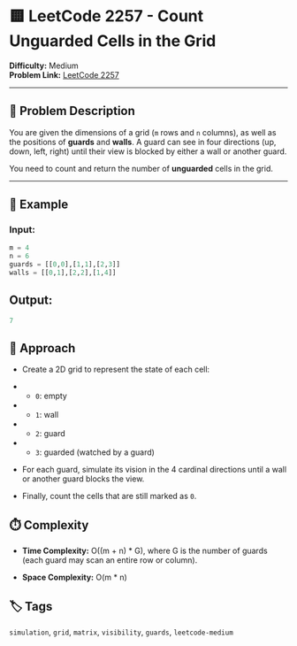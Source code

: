 # 🟨 LeetCode 2257 - Count Unguarded Cells in the Grid

**Difficulty:** Medium  
**Problem Link:** [LeetCode 2257](https://leetcode.com/problems/count-unguarded-cells-in-the-grid)

---

## 📘 Problem Description

You are given the dimensions of a grid (`m` rows and `n` columns), as well as the positions of **guards** and **walls**. A guard can see in four directions (up, down, left, right) until their view is blocked by either a wall or another guard.

You need to count and return the number of **unguarded** cells in the grid.

---

## 🧪 Example

### Input:
```python
m = 4
n = 6
guards = [[0,0],[1,1],[2,3]]
walls = [[0,1],[2,2],[1,4]]
```

## Output:
```python
7
```

## 🚀 Approach

- Create a 2D grid to represent the state of each cell:

- - `0`: empty

- - `1`: wall

- - `2`: guard

- - `3`: guarded (watched by a guard)

- For each guard, simulate its vision in the 4 cardinal directions until a wall or another guard blocks the view.

- Finally, count the cells that are still marked as `0`.

## ⏱️ Complexity

- **Time Complexity:** O((m + n) * G), where G is the number of guards (each guard may scan an entire row or column).

- **Space Complexity:** O(m * n)

## 🏷️ Tags
`simulation`, `grid`, `matrix`, `visibility`, `guards`, `leetcode-medium`